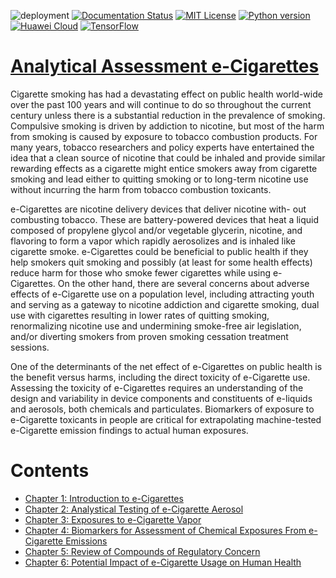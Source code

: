 ![deployment](https://github.com/nickcafferry/tensorflow-doc-zh/workflows/deploy/badge.svg)
[![Documentation Status](https://readthedocs.org/projects/tensorflow-ml/badge/?version=latest)](https://advanced-materials-engineer.readthedocs.io/en/latest/)
[![MIT License](https://img.shields.io/badge/license-MIT-blue.svg?style=flat)](http://choosealicense.com/licenses/mit/)
[![Python version](https://img.shields.io/badge/python-3.7,%203.8-brightgreen.svg)](https://www.python.org/)
[![Huawei Cloud](https://img.shields.io/badge/platform-huawei%20cloud-blue)](https://auth.huaweicloud.com/authui/login.html?service=https%3A%2F%2Fconsole.huaweicloud.com%2Fconsole%2F%3Flocale%3Dzh-cn#/login)
[![TensorFlow](https://img.shields.io/badge/tensorflow-2.2-brightgreen.svg)](https://github.com/tensorflow/tensorflow)

# [Analytical Assessment e-Cigarettes](https://www.packtpub.com/big-data-and-business-intelligence/tensorflow-machine-learning-cookbook)

Cigarette smoking has had a devastating effect on public health world-wide over the past 100 years and will continue to do so throughout the current century unless there is a substantial reduction in the prevalence of smoking. Compulsive smoking is driven by addiction to nicotine, but most of the harm from smoking is caused by exposure to tobacco
combustion products. For many years, tobacco researchers and policy experts have entertained the idea that a clean source of nicotine that could be inhaled and provide similar rewarding effects as a cigarette might entice smokers away from cigarette smoking and lead either to quitting smoking or to long-term nicotine use without incurring the
harm from tobacco combustion toxicants.

e-Cigarettes are nicotine delivery devices that deliver nicotine with- out combusting tobacco. These are battery-powered devices that heat a liquid composed of propylene glycol and/or vegetable glycerin, nicotine, and flavoring to form a vapor which rapidly aerosolizes and is inhaled like cigarette smoke. e-Cigarettes could be beneficial to public
health if they help smokers quit smoking and possibly (at least for some health effects) reduce harm for those who smoke fewer cigarettes while using e-Cigarettes. On the other hand, there are several concerns about adverse effects of e-Cigarette use on a population level, including attracting youth and serving as a gateway to nicotine addiction
and cigarette smoking, dual use with cigarettes resulting in lower rates of quitting smoking, renormalizing nicotine use and undermining smoke-free air legislation, and/or diverting smokers from proven smoking cessation treatment sessions.

One of the determinants of the net effect of e-Cigarettes on public health is the benefit versus harms, including the direct toxicity of e-Cigarette use. Assessing the toxicity of e-Cigarettes requires an understanding of the design and variability in device components and constituents of e-liquids and aerosols, both chemicals and particulates.
Biomarkers of exposure to e-Cigarette toxicants in people are critical for extrapolating machine-tested e-Cigarette emission findings to actual human exposures.


Contents
=================

  * [Chapter 1: Introduction to e-Cigarettes](#ch-1-Introduction-to-e-Cigarettes)
  * [Chapter 2: Analystical Testing of e-Cigarette Aerosol](#ch-2-Analystical-Testing-of-e-Cigarette-Aerosol)
  * [Chapter 3: Exposures to e-Cigarette Vapor](#ch-3-Exposures-to-e-Cigarette-Vapor)
  * [Chapter 4: Biomarkers for Assessment of Chemical Exposures From e-Cigarette Emissions](#ch-4-Biomarkers-for-Assessment-of-Chemical-Exposures-From-e-Cigarette-Emissions)
  * [Chapter 5: Review of Compounds of Regulatory Concern](#ch-5-Review-of-Compounds-of-Regulatory-Concern)
  * [Chapter 6: Potential Impact of e-Cigarette Usage on Human Health](#ch-6-Potential-Impact-of-e-Cigarette-Usage-on-Human-Health)



